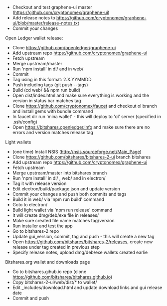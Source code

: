 - Checkout and test graphene-ui master (https://github.com/cryptonomex/graphene-ui)
- Add release notes to https://github.com/cryptonomex/graphene-ui/blob/master/release-notes.txt
- Commit your changes

Open Ledger wallet release:
- Clone https://github.com/openledger/graphene-ui
- Add upstream repo https://github.com/cryptonomex/graphene-ui
- Fetch upstream
- Merge upstream/master
- Run 'npm install' in dl/ and in web/
- Commit
- Tag using in this format: 2.X.YYMMDD
- Push including tags (git push --tags)
- Build (cd web/ && npm run build)
- Open dist/index.html and make sure everything is working and the version in status bar matches tag
- Clone https://github.com/cryptonomex/faucet and checkout ol branch and install gems with bundle command
- In faucet dir run 'mina wallet' - this will deploy to 'ol' server (specified in .ssh/config)
- Open https://bitshares.openledger.info and make sure there are no errors and version matches release tag

Light wallets
- (one time) Install NSIS (http://nsis.sourceforge.net/Main_Page)
- Clone https://github.com/bitshares/bitshares-2-ui branch bitshares
- Add upstream repo https://github.com/cryptonomex/graphene-ui
- Fetch upstream
- Merge upstream/master into bitshares branch
- Run 'npm install' in dl/ , web/ and in electron/
- Tag it with release version
- Edit electron/build/package.json and update version
- Commit your changes and push both commits and tags
- Build it in web/ via 'npm run build' command
- Goto to electron/ 
- Build light wallet via 'npm run release' command
- It will create dmg/deb/exe file in releases/ 
- Make sure created file name matches tag/version
- Run installer and test the app
- Go to bitshares-2 repo
- Update gui_version, commit, tag and push - this will create a new tag
- Open https://github.com/bitshares/bitshares-2/releases, create new release under tag created in previous step
- Specify release notes, upload dmg/deb/exe wallets created earlie

Bitshares.org wallet and downloads page
- Go to bitshares.gihub.io repo (clone https://github.com/bitshares/bitshares.github.io)
- Copy bitshares-2-ui/web/dist/* to wallet/
- Edit _includes/download.html and update download links and gui release date
- Commit and push
